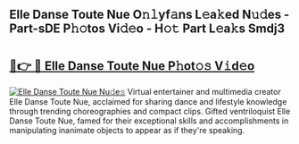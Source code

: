 ## Elle Danse Toute Nue O𝚗𝚕yf𝚊ns L𝚎a𝚔ed N𝚞𝚍es - Part-sDE P𝚑𝚘tos Vi𝚍𝚎o - H𝚘𝚝 Part L𝚎a𝚔s Smdj3

# <h2><a href="http://kfdunr.oniu.top/?m=Elle+Danse+Toute+Nue">🔗👉 🔴 Elle Danse Toute Nue P𝚑ot𝚘𝚜 V𝚒d𝚎o</a></h2>

[![Elle Danse Toute Nue Nu𝚍e𝚜](https://i.imgur.com/0qMVB7G.gif)](http://kfdunr.oniu.top/?m=Elle+Danse+Toute+Nue)
Virtual entertainer and multimedia creator Elle Danse Toute Nue, acclaimed for sharing dance and lifestyle knowledge through trending choreographies and compact clips. Gifted ventriloquist Elle Danse Toute Nue, famed for their exceptional skills and accomplishments in manipulating inanimate objects to appear as if they're speaking.  
